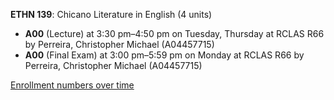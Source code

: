 **ETHN 139**: Chicano Literature in English (4 units)

- **A00** (Lecture) at 3:30 pm–4:50 pm on Tuesday, Thursday at RCLAS R66 by Perreira, Christopher Michael (A04457715)
- **A00** (Final Exam) at 3:00 pm–5:59 pm on Monday at RCLAS R66 by Perreira, Christopher Michael (A04457715)

[Enrollment numbers over time](./ETHN139.tsv)
